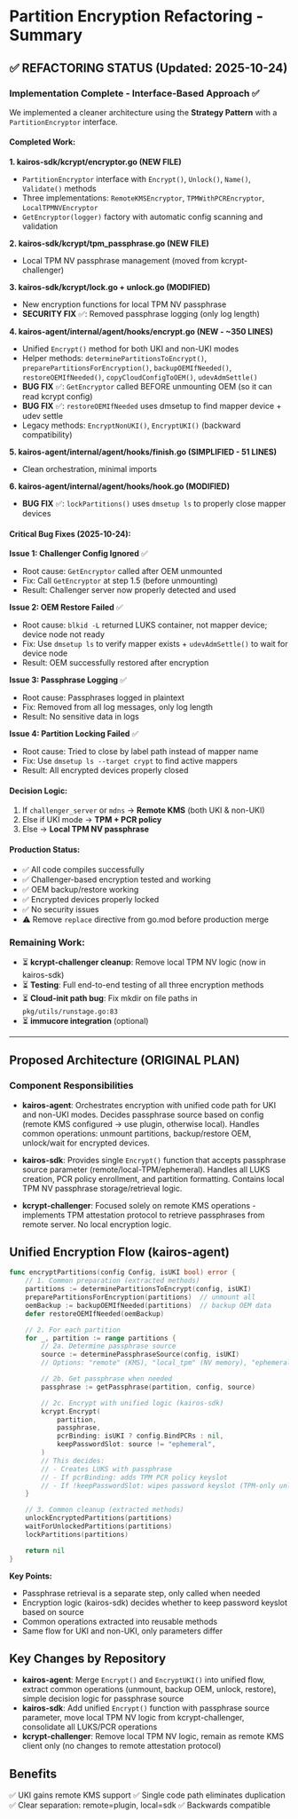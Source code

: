 # Partition Encryption Refactoring - Summary

## ✅ REFACTORING STATUS (Updated: 2025-10-24)

### Implementation Complete - Interface-Based Approach ✅

We implemented a cleaner architecture using the **Strategy Pattern** with a `PartitionEncryptor` interface.

#### Completed Work:

**1. kairos-sdk/kcrypt/encryptor.go (NEW FILE)**
- `PartitionEncryptor` interface with `Encrypt()`, `Unlock()`, `Name()`, `Validate()` methods
- Three implementations: `RemoteKMSEncryptor`, `TPMWithPCREncryptor`, `LocalTPMNVEncryptor`
- `GetEncryptor(logger)` factory with automatic config scanning and validation

**2. kairos-sdk/kcrypt/tpm_passphrase.go (NEW FILE)**
- Local TPM NV passphrase management (moved from kcrypt-challenger)

**3. kairos-sdk/kcrypt/lock.go + unlock.go (MODIFIED)**
- New encryption functions for local TPM NV passphrase
- **SECURITY FIX** ✅: Removed passphrase logging (only log length)

**4. kairos-agent/internal/agent/hooks/encrypt.go (NEW - ~350 LINES)**
- Unified `Encrypt()` method for both UKI and non-UKI modes
- Helper methods: `determinePartitionsToEncrypt()`, `preparePartitionsForEncryption()`,
  `backupOEMIfNeeded()`, `restoreOEMIfNeeded()`, `copyCloudConfigToOEM()`, `udevAdmSettle()`
- **BUG FIX** ✅: `GetEncryptor` called BEFORE unmounting OEM (so it can read kcrypt config)
- **BUG FIX** ✅: `restoreOEMIfNeeded` uses dmsetup to find mapper device + udev settle
- Legacy methods: `EncryptNonUKI()`, `EncryptUKI()` (backward compatibility)

**5. kairos-agent/internal/agent/hooks/finish.go (SIMPLIFIED - 51 LINES)**
- Clean orchestration, minimal imports

**6. kairos-agent/internal/agent/hooks/hook.go (MODIFIED)**
- **BUG FIX** ✅: `lockPartitions()` uses `dmsetup ls` to properly close mapper devices

#### Critical Bug Fixes (2025-10-24):

**Issue 1: Challenger Config Ignored** ✅
- Root cause: `GetEncryptor` called after OEM unmounted
- Fix: Call `GetEncryptor` at step 1.5 (before unmounting)
- Result: Challenger server now properly detected and used

**Issue 2: OEM Restore Failed** ✅
- Root cause: `blkid -L` returned LUKS container, not mapper device; device node not ready
- Fix: Use `dmsetup ls` to verify mapper exists + `udevAdmSettle()` to wait for device node
- Result: OEM successfully restored after encryption

**Issue 3: Passphrase Logging** ✅
- Root cause: Passphrases logged in plaintext
- Fix: Removed from all log messages, only log length
- Result: No sensitive data in logs

**Issue 4: Partition Locking Failed** ✅
- Root cause: Tried to close by label path instead of mapper name
- Fix: Use `dmsetup ls --target crypt` to find active mappers
- Result: All encrypted devices properly closed

#### Decision Logic:
1. If `challenger_server` or `mdns` → **Remote KMS** (both UKI & non-UKI)
2. Else if UKI mode → **TPM + PCR policy**
3. Else → **Local TPM NV passphrase**

#### Production Status:
- ✅ All code compiles successfully
- ✅ Challenger-based encryption tested and working
- ✅ OEM backup/restore working
- ✅ Encrypted devices properly locked
- ✅ No security issues
- ⚠️ Remove `replace` directive from go.mod before production merge

### Remaining Work:
- ⏳ **kcrypt-challenger cleanup**: Remove local TPM NV logic (now in kairos-sdk)
- ⏳ **Testing**: Full end-to-end testing of all three encryption methods
- ⏳ **Cloud-init path bug**: Fix mkdir on file paths in `pkg/utils/runstage.go:83`
- ⏳ **immucore integration** (optional)

---

## Proposed Architecture (ORIGINAL PLAN)

### Component Responsibilities

- **kairos-agent**: Orchestrates encryption with unified code path for UKI and non-UKI modes. Decides passphrase source based on config (remote KMS configured → use plugin, otherwise local). Handles common operations: unmount partitions, backup/restore OEM, unlock/wait for encrypted devices.

- **kairos-sdk**: Provides single `Encrypt()` function that accepts passphrase source parameter (remote/local-TPM/ephemeral). Handles all LUKS creation, PCR policy enrollment, and partition formatting. Contains local TPM NV passphrase storage/retrieval logic.

- **kcrypt-challenger**: Focused solely on remote KMS operations - implements TPM attestation protocol to retrieve passphrases from remote server. No local encryption logic.

## Unified Encryption Flow (kairos-agent)

```go
func encryptPartitions(config Config, isUKI bool) error {
    // 1. Common preparation (extracted methods)
    partitions := determinePartitionsToEncrypt(config, isUKI)
    preparePartitionsForEncryption(partitions)  // unmount all
    oemBackup := backupOEMIfNeeded(partitions)  // backup OEM data
    defer restoreOEMIfNeeded(oemBackup)

    // 2. For each partition
    for _, partition := range partitions {
        // 2a. Determine passphrase source
        source := determinePassphraseSource(config, isUKI)
        // Options: "remote" (KMS), "local_tpm" (NV memory), "ephemeral" (random)

        // 2b. Get passphrase when needed
        passphrase := getPassphrase(partition, config, source)

        // 2c. Encrypt with unified logic (kairos-sdk)
        kcrypt.Encrypt(
            partition,
            passphrase,
            pcrBinding: isUKI ? config.BindPCRs : nil,
            keepPasswordSlot: source != "ephemeral",
        )
        // This decides:
        // - Creates LUKS with passphrase
        // - If pcrBinding: adds TPM PCR policy keyslot
        // - If !keepPasswordSlot: wipes password keyslot (TPM-only unlock)
    }

    // 3. Common cleanup (extracted methods)
    unlockEncryptedPartitions(partitions)
    waitForUnlockedPartitions(partitions)
    lockPartitions(partitions)

    return nil
}
```

**Key Points:**
- Passphrase retrieval is a separate step, only called when needed
- Encryption logic (kairos-sdk) decides whether to keep password keyslot based on source
- Common operations extracted into reusable methods
- Same flow for UKI and non-UKI, only parameters differ

## Key Changes by Repository

- **kairos-agent**: Merge `Encrypt()` and `EncryptUKI()` into unified flow, extract common operations (unmount, backup OEM, unlock, restore), simple decision logic for passphrase source
- **kairos-sdk**: Add unified `Encrypt()` function with passphrase source parameter, move local TPM NV logic from kcrypt-challenger, consolidate all LUKS/PCR operations
- **kcrypt-challenger**: Remove local TPM NV logic, remain as remote KMS client only (no changes to remote attestation protocol)

## Benefits

✅ UKI gains remote KMS support
✅ Single code path eliminates duplication
✅ Clear separation: remote=plugin, local=sdk
✅ Backwards compatible
